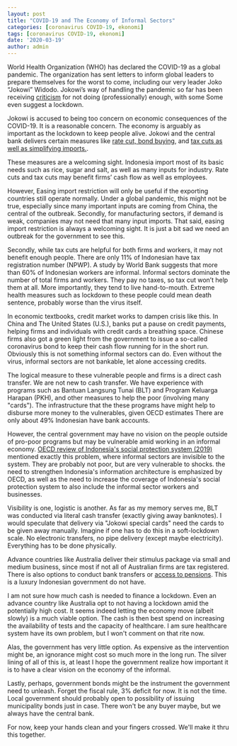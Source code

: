 ```yaml
---
layout: post
title: "COVID-19 and The Economy of Informal Sectors"
categories: [coronavirus COVID-19, ekonomi]
tags: [coronavirus COVID-19, ekonomi]
date: '2020-03-19'
author: admin
---
```


World Health Organization (WHO) has declared the COVID-19 as a global pandemic. The organization has sent letters to inform global leaders to prepare themselves for the worst to come, including our very leader Joko “Jokowi” Widodo. Jokowi’s way of handling the pandemic so far has been receiving [criticism](https://www.thejakartapost.com/academia/2020/03/13/covid-19-communication-president-jokowi-you-need-professional-help.html) for not doing (professionally) enough, with some Some even suggest a lockdown.

Jokowi is accused to being too concern on economic consequences of the COVID-19. It is a reasonable concern. The economy is arguably as important as the lockdown to keep people alive. Jokowi and the central bank delivers certain measures like [rate cut, bond buying](https://ekonomi.bisnis.com/read/20200302/9/1207956/pemerintah-bi-dan-ojk-bergandeng-tangan-atasi-krisis-virus-corona), and [tax cuts as well as simplifying imports.](https://www.hukumonline.com/berita/baca/lt5e6bd744c6f55/ini-rangkaian-stimulus-ekonomi-kedua-untuk-menangani-dampak-virus-corona).

These measures are a welcoming sight. Indonesia import most of its basic needs such as rice, sugar and salt, as well as many inputs for industry. Rate cuts and tax cuts may benefit firms’ cash flow as well as employees.

However, Easing import restriction will only be useful if the exporting countries still operate normally. Under a global pandemic, this might not be true, especially since many important inputs are coming from China, the central of the outbreak. Secondly, for manufacturing sectors, if demand is weak, companies may not need that many input imports. That said, easing import restriction is always a welcoming sight. It is just a bit sad we need an outbreak for the government to see this.

Secondly, while tax cuts are helpful for both firms and workers, it may not benefit enough people. There are only 11% of Indonesian have tax registration number (NPWP). A study by World Bank suggests that more than 60% of Indonesian workers are informal. Informal sectors dominate the number of total firms and workers. They pay no taxes, so tax cut won’t help them at all. More importantly, they tend to live hand-to-mouth. Extreme health measures such as lockdown to these people could mean death sentence, probably worse than the virus itself.

In economic textbooks, credit market works to dampen crisis like this. In China and The United States (U.S.), banks put a pause on credit payments, helping firms and individuals with credit cards a breathing space. Chinese firms also got a green light from the government to issue a so-called coronavirus bond to keep their cash flow running for in the short run. Obviously this is not something informal sectors can do. Even without the virus, informal sectors are not bankable, let alone accessing credits.

The logical measure to these vulnerable people and firms is a direct cash transfer. We are not new to cash transfer. We have experience with programs such as Bantuan Langsung Tunai (BLT) and Program Keluarga Harapan (PKH), and other measures to help the poor (involving many "cards"). The infrastructure that the these programs have might help to disburse more money to the vulnerables, given OECD estimates There are only about 49% Indonesian have bank accounts.

However, the central government may have no vision on the people outside of pro-poor programs but may be vulnerable amid working in an informal economy. [OECD review of Indonesia's social protection system (2019)](https://www.oecd-ilibrary.org/sites/b180addf-en/index.html?itemId=/content/component/b180addf-en) mentioned exactly this problem, where informal sectors are invisible to the system. They are probably not poor, but are very vulnerable to shocks. the need to strengthen Indonesia's information architecture is emphasized by OECD, as well as the need to increase the coverage of Indonesia's social protection system to also include the informal sector workers and businesses.

Visibility is one, logistic is another. As far as my memory serves me, BLT was conducted via literal cash transfer (exactly giving away banknotes). I would speculate that delivery via "Jokowi special cards" need the cards to be given away manually. Imagine if one has to do this in a soft-lockdown scale. No electronic transfers, no pipe delivery (except maybe electricity). Everything has to be done physically.

Advance countries like Australia deliver their stimulus package via small and medium business, since most if not all of Australian firms are tax registered. There is also options to conduct bank transfers or [access to pensions](https://amp.theguardian.com/business/2020/mar/22/scott-morrison-to-announce-66bn-stimulus-including-income-support-for-workers). This is a luxury Indonesian government do not have.

I am not sure how much cash is needed to finance a lockdown. Even an advance country like Australia opt to not having a lockdown amid the potentially high cost. It seems indeed letting the economy move (albeit slowly) is a much viable option. The cash is then best spend on increasing the availability of tests and the capacity of healthcare. I am sure healthcare system have its own problem, but I won't comment on that rite now.

Alas, the government has very little option. As expensive as the intervention might be, an ignorance might cost so much more in the long run. The silver lining of all of this is, at least I hope the government realize how important it is to have a clear vision on the economy of the informal.

Lastly, perhaps, government bonds might be the instrument the government need to unleash. Forget the fiscal rule, 3% deficit for now. It is not the time. Local government should probably open to possibility of issuing municipality bonds just in case. There won't be any buyer maybe, but we always have the central bank.

For now, keep your hands clean and your fingers crossed. We'll make it thru this together.

